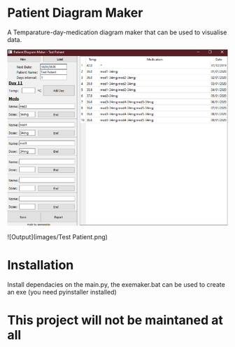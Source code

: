 # Patient Diagram Maker

A Temparature-day-medication diagram maker that can be used to visualise data.

![Main Program](images/1.png)

![Output](images/Test Patient.png)

# Installation 

Install dependacies on the main.py, the exemaker.bat can be used to create an exe (you need pyinstaller installed)

# This project will not be maintaned at all
